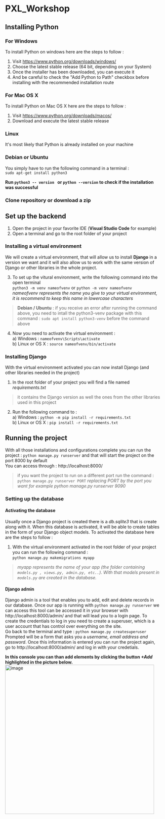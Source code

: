 # PXL_Workshop
## Installing Python
### For Windows
To install Python on windows here are the steps to follow : <br />
1) Visit https://www.python.org/downloads/windows/ 
2) Choose the latest stable release (64 bit, depending on your System)
3) Once the installer has been downloaded, you can execute it
4) And be careful to check the "Add Python to Path" checkbox before installing with the recommended installation route

### For Mac OS X
To install Python on Mac OS X here are the steps to follow : <br />
1) Visit https://www.python.org/downloads/macos/
2) Download and execute the latest stable release 

### Linux
It's most likely that Python is already installed on your machine

### Debian or Ubuntu
You simply have to run the following command in a terminal : <br />
``` sudo apt-get install python3 ```

**Run ```python3 -- version ``` or ```python --version``` to check if the installation was successful**

### Clone repository or download a zip

## Set up the backend
1) Open the project in your favorite IDE (**Visual Studio Code** for example)
2) Open a terminal and go to the root folder of your project <br />

### Installing a virtual environment
We will create a virtual environment, that will allow us to install **Django** in a version we want and it will also allow us to work with the same version of Django or other libraries in the whole project.

3) To set up the vitural environment, write the following command into the open terminal <br />
    ```python3 -m venv nameofvenv``` or ```python -m venv nameofvenv``` <br />
    _nameofvenv represents the name you give to your virtual environment, it is recommend to keep this name in lowercase characters_ <br />
  
> **Debian / Ubuntu** : if you receive an error after running the command above, you need to intall the python3-venv package with this command : 
> ```sudo apt install python3-venv``` before the command above
4) Now you need to activate the virtual environment :<br />
    a) Windows : ```nameofvenv\Scripts\activate``` <br />
    b) Linux or OS X : ```source nameofvenv/bin/activate```

### Installing Django
With the virtual environment activated you can now install Django (and other libraries needed in the project)
1) In the root folder of your project you will find a file named _requirements.txt_
> it contains the Django version as well the ones from the other libraries used in this project
2) Run the following command to  : <br />
    a) Windows : ```python -m pip install -r requirements.txt``` <br />
    b) Linux or OS X : ```pip install -r requirements.txt```

## Running the project
With all those installations and configurations complete you can run the project : ```python manage.py runserver``` and that will start the project on the port 8000 by default <br />
You can access through : http://localhost:8000/ <br />
> if you want the project to run on a different port run the command : ```python manage.py runserver PORT``` _replacing PORT by the port you want for example python manage.py runserver 9090_

### Setting up the database
#### Activating the database
Usually once a Django project is created there is a _db.sqlite3_ that is create along with it. When this database is activated, it will be able to create tables in the form of your Django object models.
To activated the database here are the steps to follow :
1) With the virtual environment activated in the root folder of your project you can run the following command : <br />
 ```python manage.py makemigrations myapp```<br />
 > _myapp represents the name of your app (the folder containing ```models.py , views.py, admin.py, etc..```). With that models present in ```models.py``` are created in the database._

#### Django admin
Django admin is a tool that enables you to add, edit and delete records in our database. Once our app is running with ```python manage.py runserver``` we can access this tool can be accessed it in your browser with http://localhost:8000/admin/ and that will lead you to a login page.
To create the credentials to log in you need to create a superuser, which is a user account that has control over everything on the site.
<br />
Go back to the terminal and type : ```python manage.py createsuperuser``` <br />
Prompted will be a form that asks you a _username, email address and password_. 
Once this information is entered you can run the project again, go to http://localhost:8000/admin/ and log in with your credetials.

**In this console you can than add elements by clicking the button _+Add_ highlighted in the picture below.**
<img width="482" alt="image" src="https://user-images.githubusercontent.com/22933040/216307249-274447f8-f04f-4083-b2a9-62d1b3dbe7e1.png">


